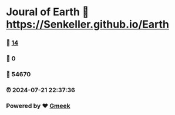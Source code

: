 # Joural of Earth :link: https://Senkeller.github.io/Earth 
### :page_facing_up: [14](https://Senkeller.github.io/Earth/tag.html) 
### :speech_balloon: 0 
### :hibiscus: 54670 
### :alarm_clock: 2024-07-21 22:37:36 
### Powered by :heart: [Gmeek](https://github.com/Meekdai/Gmeek)

